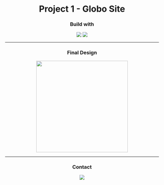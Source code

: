 <h1 align=center> Project 1 - Globo Site </h1>

<h3 align=center> Build with </h3>
<div align=center>
<img src="https://img.shields.io/badge/HTML5-E34F26?style=for-the-badge&logo=html5&logoColor=white">
<img  src="https://img.shields.io/badge/CSS3-1572B6?style=for-the-badge&logo=css3&logoColor=white">
</div>

<hr>

<h3 align=center> Final Design </h3>
<div align=center>
<img style = "height:300px;" src="https://i.imgur.com/Zn3gko6.png">
</div>

<hr>

<h3 align=center> Contact </h3>
<div align=center>
<a href="https://www.linkedin.com/in/engenheira-eletricista-wanessa-guedes/" title="LinkedIn Profile"><img src="https://img.shields.io/badge/LinkedIn-0077B5?style=for-the-badge&logo=linkedin&logoColor=white">
</div>

